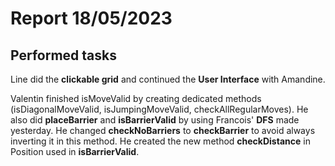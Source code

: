 # Report 18/05/2023

## Performed tasks

Line did the __clickable grid__ and continued the __User Interface__ with Amandine.

Valentin finished isMoveValid by creating dedicated methods (isDiagonalMoveValid, isJumpingMoveValid, checkAllRegularMoves).
He also did __placeBarrier__ and __isBarrierValid__ by using Francois' __DFS__ made yesterday. He changed __checkNoBarriers__ to __checkBarrier__ to avoid always inverting it in this method.
He created the new method __checkDistance__ in Position used in __isBarrierValid__.
